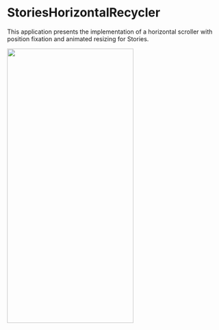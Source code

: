 # StoriesHorizontalRecycler
This application presents the implementation of a horizontal scroller with position fixation and animated resizing for Stories.

<img src="https://user-images.githubusercontent.com/55394878/209525406-94c4f61a-c537-49bc-bac5-b0c0caf2e25f.gif" width="295" height="640"/>
